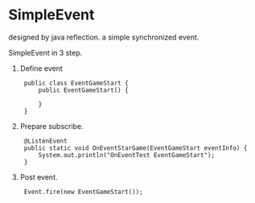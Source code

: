 # SimpleEvent
designed by java reflection.  a simple synchronized event.


SimpleEvent in 3 step.

1. Define event
	    
		public class EventGameStart {
			public EventGameStart() {
				
			}
		}

2. Prepare subscribe.
	
	    @ListenEvent
    	public static void OnEventStarGame(EventGameStart eventInfo) {
    		System.out.println("OnEventTest EventGameStart");
    	}

3. Post event.


    	Event.fire(new EventGameStart());